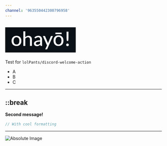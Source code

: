 ```yaml
---
channel: '963550442300796958'
---
```

![Relative Banner Image](./banner.png)
---
Test for `lolPants/discord-welcome-action`

* A
* B
* C
---
::break
---
**__Second message!__**

```js
// With cool formatting
```
---
![Absolute Image](https://files.lulu.dev/Br-eb0mR2Q0e.png)
